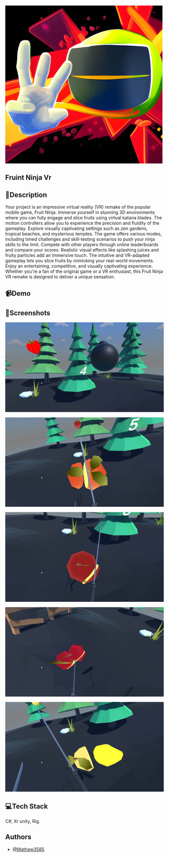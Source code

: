 
![Logo](https://github.com/Mathew3585/Fuit-Ninja-Vr/blob/main/ReadMe/Logo.png?raw=true)


## Fruint Ninja Vr



## 📜Description

Your project is an impressive virtual reality (VR) remake of the popular mobile game, Fruit Ninja. Immerse yourself in stunning 3D environments where you can fully engage and slice fruits using virtual katana blades. The motion controllers allow you to experience the precision and fluidity of the gameplay. Explore visually captivating settings such as zen gardens, tropical beaches, and mysterious temples. The game offers various modes, including timed challenges and skill-testing scenarios to push your ninja skills to the limit. Compete with other players through online leaderboards and compare your scores. Realistic visual effects like splashing juices and fruity particles add an immersive touch. The intuitive and VR-adapted gameplay lets you slice fruits by mimicking your real-world movements. Enjoy an entertaining, competitive, and visually captivating experience. Whether you're a fan of the original game or a VR enthusiast, this Fruit Ninja VR remake is designed to deliver a unique sensation.
## 📹Demo




## 📸Screenshots

![Idle Screen](https://github.com/Mathew3585/Fuit-Ninja-Vr/blob/main/ReadMe/2023-05-18%2014-16-45.00_00_57_14.Still001.png?raw=true)

![Menu](https://github.com/Mathew3585/Fuit-Ninja-Vr/blob/main/ReadMe/2023-05-18%2014-16-45.00_01_00_39.Still002.png?raw=true)

![g1](https://github.com/Mathew3585/Fuit-Ninja-Vr/blob/main/ReadMe/2023-05-18%2014-16-45.00_01_01_45.Still003.png?raw=true)

![g2](https://github.com/Mathew3585/Fuit-Ninja-Vr/blob/main/ReadMe/2023-05-18%2014-16-45.00_01_47_55.Still004.png?raw=true)

![g3](https://github.com/Mathew3585/Fuit-Ninja-Vr/blob/main/ReadMe/2023-05-18%2014-16-45.00_01_49_10.Still005.png?raw=true)

## 💻Tech Stack

C#, Xr unity, Rig.

## Authors

- [@Mathew3585](https://www.github.com/Mathew3585)

